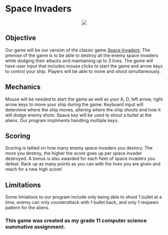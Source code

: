 # Space Invaders
<p align="center">
  <img src="https://i.ibb.co/82G9qSB/Space-Invader-removebg-preview.png" />

## Objective 
Our game will be our version of the classic game [Space Invaders](https://en.wikipedia.org/wiki/Space_Invaders). The premise of the game is to be able to destroy all the enemy space invaders while dodging their attacks and maintaining up to 3 lives. The game will have user input that includes mouse clicks to start the game and arrow keys to control your ship. Players will be able to move and shoot simultaneously.

## Mechanics
Mouse will be needed to start the game as well as your A, D, left arrow, right arrow keys to move your ship during the game. Keyboard input will determine where the ship moves, altering where the ship shoots and how it will dodge enemy shots. Space key will be used to shoot a bullet at the aliens. Our program impliments handling multiple keys.

## Scoring
Scoring is tallied on how many enemy space invaders you destory. The more you destroy, the higher the score goes up per space invader destroyed. A bonus is also awarded for each fleet of space invaders you defeat. Rack up as many points as you can with the lives you are given and reach for a new high score!

## Limitations
Some limiations to our program include only being able to shoot 1 bullet at a time, enemy can only counterattack with 1 bullet back, and only 1 respawn pattern for the aliens. 

### This game was created as my grade 11 computer science summative assignment.
</p>

